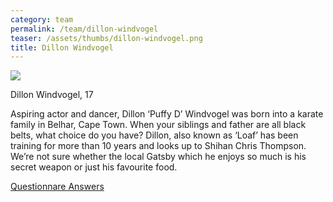 ```yaml
---
category: team
permalink: /team/dillon-windvogel
teaser: /assets/thumbs/dillon-windvogel.png
title: Dillon Windvogel
---
```


<img src="/assets/img/dillon-windvogel.png" />

Dillon Windvogel, 17

Aspiring actor and dancer, Dillon ‘Puffy D’ Windvogel was born into a karate family in Belhar, Cape Town. When your siblings and father are all black belts, what choice do you have? Dillon, also known as ‘Loaf’ has been training for more than 10 years and looks up to Shihan Chris Thompson. We’re not sure whether the local Gatsby which he enjoys so much is his secret weapon or just his favourite food.

[Questionnare Answers](https://drive.google.com/open?id=1q60wRv8T-FfrQbNrVCRIeJsOvlz4UCXnpyFWDq1dGys)
